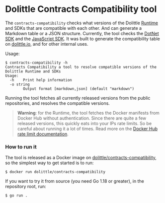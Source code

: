 # Dolittle Contracts Compatibility tool

The `contracts-compatibility` checks what versions of the Dolittle [Runtime](https://github.com/dolittle/Runtime) and
SDKs that are compatible with each other. And can generate a Markdown table or a JSON structure. Currently, the tool
checks the [DotNet SDK](https://github.com/dolittle/DotNET.SDK) and the
[JavaScript SDK](https://github.com/dolittle/JavaScript.SDK). It was built to generate the compatibility table on
[dolittle.io](https://dolittle.io/docs/reference/runtime/compatibility/), and for other internal uses.

Usage:
```shell
$ contracts-compatibility -h
Contracts Compatibility a tool to resolve compatible versions of the Dolittle Runtime and SDKs
Usage:
  -h    Print help information
  -o string
        Output format [markdown,json] (default "markdown")
```

Running the tool fetches all currently released versions from the public repositories, and resolves the compatible
versions.

> **Warning**: for the Runtime, the tool fetches the Docker manifests from Docker Hub without authentication. Since
> there are quite a few released versions, this quickly eats into your IPs rate limits. So be careful about running it
> a lot of times. Read more on the
> [Docker Hub rate limit documentation](https://docs.docker.com/docker-hub/download-rate-limit/#definition-of-limits).

### How to run it
The tool is released as a Docker image on
[dolittle/contracts-compatibility](https://hub.docker.com/r/dolittle/contracts-compatibility), so the simplest way to
get started is to run:
```shell
$ docker run dolittle/contracts-compatibility
```

If you want to try it from source (you need Go 1.18 or greater), in the repository root, run:
```shell
$ go run .
```